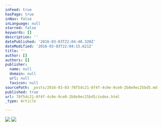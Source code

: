 ```yaml
---
inFeed: true
hasPage: true
inNav: false
inLanguage: null
starred: false
keywords: []
description: ''
datePublished: '2016-03-03T22:04:40.320Z'
dateModified: '2016-03-03T22:04:15.621Z'
title: ''
author: []
authors: []
publisher:
  name: null
  domain: null
  url: null
  favicon: null
sourcePath: _posts/2016-03-03-78f5dc21-8f4f-4c0e-9ce0-2b8e9ec25bd5.md
published: true
url: 78f5dc21-8f4f-4c0e-9ce0-2b8e9ec25bd5/index.html
_type: Article

---
```

![](https://the-grid-user-content.s3-us-west-2.amazonaws.com/7877176d-9587-4edb-95e7-313a02499905.jpg)
![](https://the-grid-user-content.s3-us-west-2.amazonaws.com/60d9d707-a2aa-49d2-b740-110c06402e2c.jpg)